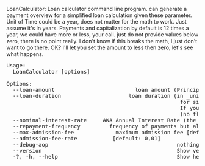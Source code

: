 LoanCalculator:
  Loan calculator command line program. can generate a payment overview for a simplified loan calculation given these parameter.
   Unit of Time could be a year, does not matter for the math to work. Just assume it's in years.
   Payments and capitalization by default is 12 times a year, we could have more or less, your call.
   just do not provide values below zero, there is no point really. I don't know if this breaks the math, I just don't want to go there. OK?
   I'll let you set the amount to less then zero, let's see what happens.
<pre>
Usage:
  LoanCalculator [options]

Options:
  --loan-amount <loan-amount>                        loan amount (Principal) [default: 500000]
  --loan-duration <loan-duration>                    loan duration (in _units of time_),
                                                      for simplicity we can assume it's number of years.
                                                      If you want 5.5 years long loan you'd need to mess with the engine a little
                                                      (no floats for this field allowed in v1, sorry) [default: 10]
  --nominal-interest-rate <nominal-interest-rate>    AKA Annual Interest Rate (the fake one banks use to trick people who do not know the math behind compound interest) [default: 0,05]
  --repayment-frequency <repayment-frequency>        frequency of payments but also of applying interest in single unit of time (12 means 12 times, like monthly capitalization during a year _unit of time_. [default: 12]
  --max-admission-fee <max-admission-fee>            maximum admission fee [default: 10000]
  --admission-fee-rate <admission-fee-rate>          [default: 0,01]
  --debug-aop                                        nothing to see here, move along, just some param for testing purposes [default: False]
  --version                                          Show version information
  -?, -h, --help                                     Show help and usage information
  </pre>
